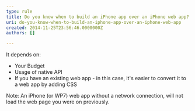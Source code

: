 ```yaml
---
type: rule
title: Do you know when to build an iPhone app over an iPhone web app?
uri: do-you-know-when-to-build-an-iphone-app-over-an-iphone-web-app
created: 2014-11-25T23:56:46.0000000Z
authors: []

---
```


 
It depends on:

- Your Budget
- Usage of native API
- If you have an existing web app - in this case, it's easier to convert it to a web app by adding CSS


Note: An iPhone (or WP7) web app without a network  connection, will not load the web page you were on previously.
 
